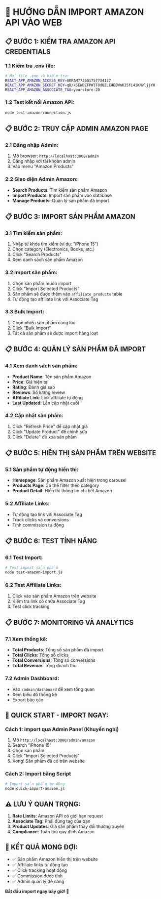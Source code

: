 # 🛒 HƯỚNG DẪN IMPORT AMAZON API VÀO WEB

## 📋 **BƯỚC 1: KIỂM TRA AMAZON API CREDENTIALS**

### **1.1 Kiểm tra .env file:**
```bash
# Mở file .env và kiểm tra:
REACT_APP_AMAZON_ACCESS_KEY=AKPAM77J6G1757734127
REACT_APP_AMAZON_SECRET_KEY=qD/kSEWDZFPWlT0dUZLE4EBWnKI5fi4iKNvljjYH
REACT_APP_AMAZON_ASSOCIATE_TAG=yourstore-20
```

### **1.2 Test kết nối Amazon API:**
```bash
node test-amazon-connection.js
```

## 📋 **BƯỚC 2: TRUY CẬP ADMIN AMAZON PAGE**

### **2.1 Đăng nhập Admin:**
1. Mở browser: `http://localhost:3000/admin`
2. Đăng nhập với tài khoản admin
3. Vào menu "Amazon Products"

### **2.2 Giao diện Admin Amazon:**
- **Search Products**: Tìm kiếm sản phẩm Amazon
- **Import Products**: Import sản phẩm vào database
- **Manage Products**: Quản lý sản phẩm đã import

## 📋 **BƯỚC 3: IMPORT SẢN PHẨM AMAZON**

### **3.1 Tìm kiếm sản phẩm:**
1. Nhập từ khóa tìm kiếm (ví dụ: "iPhone 15")
2. Chọn category (Electronics, Books, etc.)
3. Click "Search Products"
4. Xem danh sách sản phẩm Amazon

### **3.2 Import sản phẩm:**
1. Chọn sản phẩm muốn import
2. Click "Import Selected Products"
3. Sản phẩm sẽ được thêm vào `affiliate_products` table
4. Tự động tạo affiliate link với Associate Tag

### **3.3 Bulk Import:**
1. Chọn nhiều sản phẩm cùng lúc
2. Click "Bulk Import"
3. Tất cả sản phẩm sẽ được import hàng loạt

## 📋 **BƯỚC 4: QUẢN LÝ SẢN PHẨM ĐÃ IMPORT**

### **4.1 Xem danh sách sản phẩm:**
- **Product Name**: Tên sản phẩm Amazon
- **Price**: Giá hiện tại
- **Rating**: Đánh giá sao
- **Reviews**: Số lượng review
- **Affiliate Link**: Link affiliate tự động
- **Last Updated**: Lần cập nhật cuối

### **4.2 Cập nhật sản phẩm:**
1. Click "Refresh Price" để cập nhật giá
2. Click "Update Product" để chỉnh sửa
3. Click "Delete" để xóa sản phẩm

## 📋 **BƯỚC 5: HIỂN THỊ SẢN PHẨM TRÊN WEBSITE**

### **5.1 Sản phẩm tự động hiển thị:**
- **Homepage**: Sản phẩm Amazon xuất hiện trong carousel
- **Products Page**: Có thể filter theo category
- **Product Detail**: Hiển thị thông tin chi tiết Amazon

### **5.2 Affiliate Links:**
- Tự động tạo link với Associate Tag
- Track clicks và conversions
- Tính commission tự động

## 📋 **BƯỚC 6: TEST TÍNH NĂNG**

### **6.1 Test Import:**
```bash
# Test import sản phẩm
node test-amazon-import.js
```

### **6.2 Test Affiliate Links:**
1. Click vào sản phẩm Amazon trên website
2. Kiểm tra link có chứa Associate Tag
3. Test click tracking

## 📋 **BƯỚC 7: MONITORING VÀ ANALYTICS**

### **7.1 Xem thống kê:**
- **Total Products**: Tổng số sản phẩm đã import
- **Total Clicks**: Tổng số clicks
- **Total Conversions**: Tổng số conversions
- **Total Revenue**: Tổng doanh thu

### **7.2 Admin Dashboard:**
- Vào `/admin/dashboard` để xem tổng quan
- Xem biểu đồ thống kê
- Export báo cáo

## 🚀 **QUICK START - IMPORT NGAY:**

### **Cách 1: Import qua Admin Panel (Khuyến nghị)**
1. Mở `http://localhost:3000/admin/amazon`
2. Search "iPhone 15"
3. Chọn sản phẩm
4. Click "Import Selected Products"
5. Xong! Sản phẩm đã có trên website

### **Cách 2: Import bằng Script**
```bash
# Import sản phẩm tự động
node quick-import-amazon.js
```

## ⚠️ **LƯU Ý QUAN TRỌNG:**

1. **Rate Limits**: Amazon API có giới hạn request
2. **Associate Tag**: Phải đúng tag của bạn
3. **Product Updates**: Giá sản phẩm thay đổi thường xuyên
4. **Compliance**: Tuân thủ quy định Amazon

## 🎯 **KẾT QUẢ MONG ĐỢI:**

- ✅ Sản phẩm Amazon hiển thị trên website
- ✅ Affiliate links tự động tạo
- ✅ Click tracking hoạt động
- ✅ Commission được tính
- ✅ Admin quản lý dễ dàng

**Bắt đầu import ngay bây giờ! 🚀**
